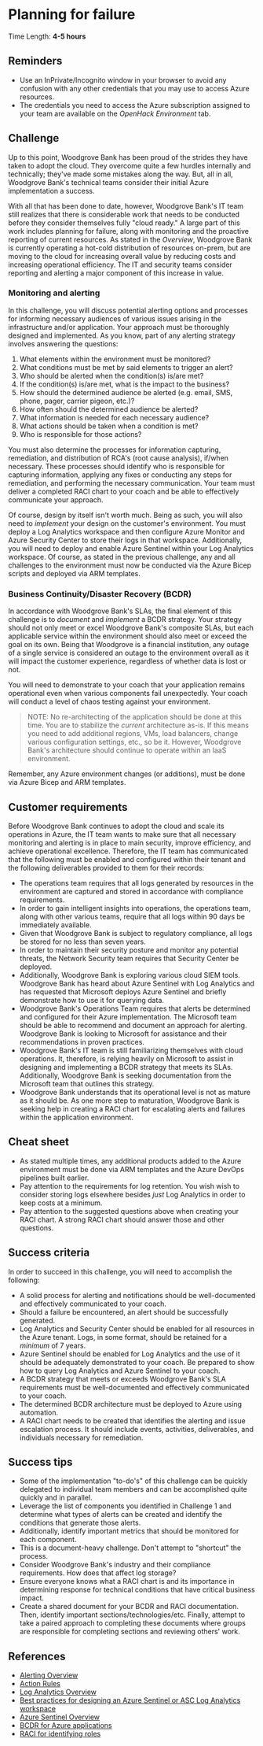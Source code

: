 # Planning for failure

Time Length: **4-5 hours**

## Reminders

* Use an InPrivate/Incognito window in your browser to avoid any confusion with any other credentials that you may use to access Azure resources.
* The credentials you need to access the Azure subscription assigned to your team are available on the _OpenHack Environment_ tab.

## Challenge

Up to this point, Woodgrove Bank has been proud of the strides they have taken to adopt the cloud. They overcome quite a few hurdles internally and technically; they've made some mistakes along the way. But, all in all, Woodgrove Bank's technical teams consider their initial Azure implementation a success.

With all that has been done to date, however, Woodgrove Bank's IT team still realizes that there is considerable work that needs to be conducted before they consider themselves fully "cloud ready." A large part of this work includes planning for failure, along with monitoring and the proactive reporting of current resources. As stated in the _Overview_, Woodgrove Bank is currently operating a hot-cold distribution of resources on-prem, but are moving to the cloud for increasing overall value by reducing costs and increasing operational efficiency. The IT and security teams consider reporting and alerting a major component of this increase in value.

### Monitoring and alerting

In this challenge, you will discuss potential alerting options and processes for informing necessary audiences of various issues arising in the infrastructure and/or application. Your approach must be thoroughly designed and implemented. As you know, part of any alerting strategy involves answering the questions:

1. What elements within the environment must be monitored?
2. What conditions must be met by said elements to trigger an alert?
3. Who should be alerted when the condition(s) is/are met?
4. If the condition(s) is/are met, what is the impact to the business?
5. How should the determined audience be alerted (e.g. email, SMS, phone, pager, carrier pigeon, etc.)?
6. How often should the determined audience be alerted?
7. What information is needed for each necessary audience?
8. What actions should be taken when a condition is met?
9. Who is responsible for those actions?

You must also determine the processes for information capturing, remediation, and distribution of RCA's (root cause analysis), if/when necessary. These processes should identify who is responsible for capturing information, applying any fixes or conducting any steps for remediation, and performing the necessary communication. Your team must deliver a completed RACI chart to your coach and be able to effectively communicate your approach.

Of course, design by itself isn't worth much. Being as such, you will also need to _implement_ your design on the customer's environment. You must deploy a Log Analytics workspace and then configure Azure Monitor and Azure Security Center to store their logs in that workspace. Additionally, you will need to deploy and enable Azure Sentinel within your Log Analytics workspace. Of course, as stated in the previous challenge, any and all challenges to the environment must now be conducted via the Azure Bicep scripts and deployed via ARM templates.

### Business Continuity/Disaster Recovery (BCDR)

In accordance with Woodgrove Bank's SLAs, the final element of this challenge is to _document_ and _implement_ a BCDR strategy. Your strategy should not only meet or excel Woodgrove Bank's composite SLAs, but each applicable service within the environment should also meet or exceed the goal on its own. Being that Woodgrove is a financial institution, any outage of a single service is considered an outage to the environment overall as it will impact the customer experience, regardless of whether data is lost or not.

You will need to demonstrate to your coach that your application remains operational even when various components fail unexpectedly. Your coach will conduct a level of chaos testing against your environment.

> NOTE: No re-architecting of the application should be done at this time. You are to stabilize the _current_ architecture as-is. If this means you need to add additional regions, VMs, load balancers, change various configuration settings, etc., so be it. However, Woodgrove Bank's architecture should continue to operate within an IaaS environment.

Remember, any Azure environment changes (or additions), must be done via Azure Bicep and ARM templates.

## Customer requirements

Before Woodgrove Bank continues to adopt the cloud and scale its operations in Azure, the IT team wants to make sure that all necessary monitoring and alerting is in place to main security, improve efficiency, and achieve operational excellence. Therefore, the IT team has communicated that the following must be enabled and configured within their tenant and the following deliverables provided to them for their records:

* The operations team requires that all logs generated by resources in the environment are captured and stored in accordance with compliance requirements.
* In order to gain intelligent insights into operations, the operations team, along with other various teams, require that all logs within 90 days be immediately available.
* Given that Woodgrove Bank is subject to regulatory compliance, all logs be stored for no less than seven years.
* In order to maintain their security posture and monitor any potential threats, the Network Security team requires that Security Center be deployed.
* Additionally, Woodgrove Bank is exploring various cloud SIEM tools. Woodgrove Bank has heard about Azure Sentinel with Log Analytics and has requested that Microsoft deploys Azure Sentinel and briefly demonstrate how to use it for querying data.
* Woodgrove Bank's Operations Team requires that alerts be determined and configured for their Azure implementation. The Microsoft team should be able to recommend and document an approach for alerting. Woodgrove Bank is looking to Microsoft for assistance and their recommendations in proven practices.
* Woodgrove Bank's IT team is still familiarizing themselves with cloud operations. It, therefore, is relying heavily on Microsoft to assist in designing and implementing a BCDR strategy that meets its SLAs. Additionally, Woodgrove Bank is seeking documentation from the Microsoft team that outlines this strategy.
* Woodgrove Bank understands that its operational level is not as mature as it should be. As one more step to maturation, Woodgrove Bank is seeking help in creating a RACI chart for escalating alerts and failures within the application environment.

## Cheat sheet

* As stated multiple times, any additional products added to the Azure environment must be done via ARM templates and the Azure DevOps pipelines built earlier.
* Pay attention to the requirements for log retention. You wish wish to consider storing logs elsewhere besides _just_ Log Analytics in order to keep costs at a minimum.
* Pay attention to the suggested questions above when creating your RACI chart.  A strong RACI chart should answer those and other questions.

## Success criteria

In order to succeed in this challenge, you will need to accomplish the following:

* A solid process for alerting and notifications should be well-documented and effectively communicated to your coach.
* Should a failure be encountered, an alert should be successfully generated.
* Log Analytics and Security Center should be enabled for all resources in the Azure tenant. Logs, in some format, should be retained for a _minimum_ of 7 years.
* Azure Sentinel should be enabled for Log Analytics and the use of it should be adequately demonstrated to your coach. Be prepared to show how to query Log Analytics and Azure Sentinel to your coach.
* A BCDR strategy that meets or exceeds Woodgrove Bank's SLA requirements must be well-documented and effectively communicated to your coach.
* The determined BCDR architecture must be deployed to Azure using automation.
* A RACI chart needs to be created that identifies the alerting and issue escalation process. It should include events, activities, deliverables, and individuals necessary for remediation.

## Success tips

* Some of the implementation "to-do's" of this challenge can be quickly delegated to individual team members and can be accomplished quite quickly and in parallel.
* Leverage the list of components you identified in Challenge 1 and determine what types of alerts can be created and identify the conditions that generate those alerts.
* Additionally, identify important metrics that should be monitored for each component.
* This is a document-heavy challenge. Don't attempt to "shortcut" the process.
* Consider Woodgrove Bank's industry and their compliance requirements. How does that affect log storage?
* Ensure everyone knows what a RACI chart is and its importance in determining response for technical conditions that have critical business impact.
* Create a shared document for your BCDR and RACI documentation. Then, identify important sections/technologies/etc. Finally, attempt to take a paired approach to completing these documents where groups are responsible for completing sections and reviewing others' work.

## References

* <a href="https://docs.microsoft.com/azure/azure-monitor/alerts/alerts-overview" target="_blank">Alerting Overview</a>
* <a href="https://docs.microsoft.com/azure/azure-monitor/alerts/alerts-action-rules" target="_blank">Action Rules</a>
* <a href="https://docs.microsoft.com/azure/azure-monitor/logs/log-analytics-overview" target="_blank">Log Analytics Overview</a>
* <a href="https://techcommunity.microsoft.com/t5/azure-sentinel/best-practices-for-designing-an-azure-sentinel-or-azure-security/ba-p/832574" target="_blank">Best practices for designing an Azure Sentinel or ASC Log Analytics workspace</a>
* <a href="https://docs.microsoft.com/azure/sentinel/overview" target="_blank">Azure Sentinel Overview</a>
* <a href="https://docs.microsoft.com/azure/architecture/framework/resiliency/backup-and-recovery" target="_blank">BCDR for Azure applications</a>
* <a href="https://www.tacticalprojectmanager.com/raci-chart-explanation-with-example" target="_blank">RACI for identifying roles</a>

